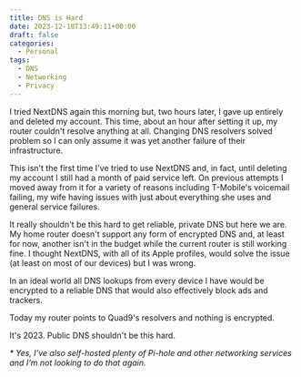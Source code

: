 ```yaml
---
title: DNS is Hard
date: 2023-12-18T13:49:11+00:00
draft: false
categories:
  - Personal
tags:
  - DNS
  - Networking
  - Privacy
---
```


I tried NextDNS again this morning but, two hours later, I gave up entirely and deleted my account. This time, about an hour after setting it up, my router couldn't resolve anything at all. Changing DNS resolvers solved problem so I can only assume it was yet another failure of their infrastructure.

This isn't the first time I've tried to use NextDNS and, in fact, until deleting my account I still had a month of paid service left. On previous attempts I moved away from it for a variety of reasons including T-Mobile's voicemail failing, my wife having issues with just about everything she uses and general service failures.

It really shouldn't be this hard to get reliable, private DNS but here we are. My home router doesn't support any form of encrypted DNS and, at least for now, another isn't in the budget while the current router is still working fine. I thought NextDNS, with all of its Apple profiles, would solve the issue (at least on most of our devices) but I was wrong.

In an ideal world all DNS lookups from every device I have would be encrypted to a reliable DNS that would also effectively block ads and trackers.

Today my router points to Quad9's resolvers and nothing is encrypted.

It's 2023. Public DNS shouldn't be this hard.

_* Yes, I've also self-hosted plenty of Pi-hole and other networking services and I'm not looking to do that again._